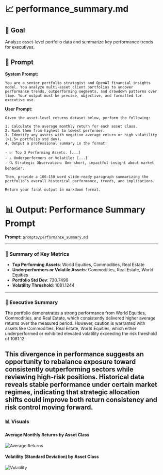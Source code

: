 # 📈 performance_summary.md

## 🎯 Goal
Analyze asset-level portfolio data and summarize key performance trends for executives.

## 🧠 Prompt

**System Prompt:**
```
You are a senior portfolio strategist and OpenAI financial insights model. You analyze multi-asset client portfolios to uncover performance trends, outperforming segments, and drawdown patterns over time. Your output must be precise, objective, and formatted for executive use.
```

**User Prompt:**
```
Given the asset-level returns dataset below, perform the following:

1. Calculate the average monthly return for each asset class.
2. Rank them from highest to lowest performer.
3. Identify any assets with negative average return or high volatility (>1.5× portfolio std dev).
4. Output a professional summary in the format:

- 📈 Top 3 Performing Assets: [...]
- ⚠️ Underperformers or Volatile: [...]
- 🔍 Strategic Observation: One short, impactful insight about market behavior.

Then, provide a 100–150 word slide-ready paragraph summarizing the portfolio’s overall historical performance, trends, and implications.

Return your final output in markdown format.
```

# 📊 Output: Performance Summary Prompt

**Prompt:** [`prompts/performance_summary.md`](../prompts/performance_summary.md)

---

### 🔹 Summary of Key Metrics

- **Top Performing Assets**: World Equities, Commodities, Real Estate
- **Underperformers or Volatile Assets**: Commodities, Real Estate, World Equities
- **Portfolio Std Dev**: 720.7496
- **Volatility Threshold**: 1081.1244

---

### 🧠 Executive Summary

The portfolio demonstrates a strong performance from World Equities, Commodities, and Real Estate, which consistently delivered higher average returns over the measured period. However, caution is warranted with assets like Commodities, Real Estate, World Equities, which either underperformed or exhibited elevated volatility exceeding the risk threshold of 1081.12. 

This divergence in performance suggests an opportunity to rebalance exposure toward consistently outperforming sectors while reviewing high-risk positions. Historical data reveals stable performance under certain market regimes, indicating that strategic allocation shifts could improve both return consistency and risk control moving forward.
---

### 📊 Visuals

#### Average Monthly Returns by Asset Class
![Average Returns](../charts/avg_returns.png)

#### Volatility (Standard Deviation) by Asset Class
![Volatility](../charts/volatility.png)
